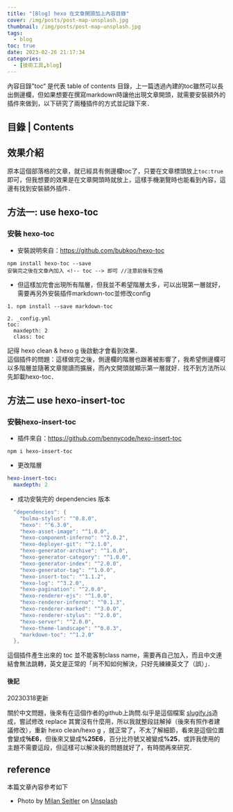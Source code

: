 ```yaml
---
title: "[Blog] hexo 在文章開頭加上內容目錄"
cover: /img/posts/post-map-unsplash.jpg
thumbnail: /img/posts/post-map-unsplash.jpg
tags:
  - blog
toc: true
date: 2023-02-26 21:17:34
categories:
  - [技術工具,blog]
---
```







<article class="message is-info"><div class="message-body">
內容目錄"toc“ 是代表 table of contents 目錄，上一篇透過內建的toc雖然可以長出側邊欄，但如果想要在撰寫markdown時讓他出現文章開頭，就需要安裝額外的插件來做到，以下研究了兩種插件的方式並記錄下來．
</div></article>

<!--more-->



## 目錄 | Contents
<!-- toc -->


## 效果介紹
原本這個部落格的文章，就已經具有側邊欄toc了，只要在文章標頭放上`toc:true`即可，但我想要的效果是在文章開頭時就放上，這樣手機瀏覽時也能看到內容，這邊有找到安裝額外插件．

## 方法一: use hexo-toc

### 安裝 hexo-toc

- 安裝說明來自：https://github.com/bubkoo/hexo-toc
```
npm install hexo-toc --save
安裝完之後在文章內加入 <!-- toc --> 即可 //注意前後有空格
```
- 但這樣加完會出現所有階層，但我並不希望階層太多，可以出現第一層就好，需要再另外安裝插件markdown-toc並修改config
```_
1. npm install --save markdown-toc

2. _config.yml
toc:
  maxdepth: 2
  class: toc

```



<div class="notification is-warning">
記得 hexo clean & hexo g 後啟動才會看到效果．
</div>

<article class="message is-warning"><div class="message-body">
這個插件的問題：這樣做完之後，側邊欄的階層也跟著被影響了，我希望側邊欄可以多階層並隨著文章閱讀而擴展，而內文開頭就顯示第一層就好．找不到方法所以先卸載hexo-toc．
</div></article>

## 方法二 use hexo-insert-toc

### 安裝hexo-insert-toc
- 插件來自：https://github.com/bennycode/hexo-insert-toc
```  shell
npm i hexo-insert-toc
```
- 更改階層
``` _config.yml
hexo-insert-toc:
  maxdepth: 2
```


- 成功安裝完的 dependencies 版本
```go “展開查看dependencies版本” json >folded
  "dependencies": {
    "bulma-stylus": "^0.8.0",
    "hexo": "^6.3.0",
    "hexo-asset-image": "^1.0.0",
    "hexo-component-inferno": "^2.0.2",
    "hexo-deployer-git": "^2.1.0",
    "hexo-generator-archive": "^1.0.0",
    "hexo-generator-category": "^1.0.0",
    "hexo-generator-index": "^2.0.0",
    "hexo-generator-tag": "^1.0.0",
    "hexo-insert-toc": "^1.1.2",
    "hexo-log": "^3.2.0",
    "hexo-pagination": "^2.0.0",
    "hexo-renderer-ejs": "^1.0.0",
    "hexo-renderer-inferno": "^0.1.3",
    "hexo-renderer-marked": "^3.0.0",
    "hexo-renderer-stylus": "^2.0.0",
    "hexo-server": "^2.0.0",
    "hexo-theme-landscape": "^0.0.3",
    "markdown-toc": "^1.2.0"
  },
```
<article class="message is-warning"><div class="message-body">
這個插件產生出來的 toc 並不能客制class name，需要再自己加入，而且中文連結會無法跳轉，英文是正常的「尚不知如何解決，只好先練練英文了（誤）」．
</div></article>

#### 後記
<article class="message is-success">
  <div class="message-header">
    <p>20230318更新</p>
  </div>
  <div class="message-body">
    關於中文問題，後來有在這個作者的github上詢問.似乎是這個檔案   
    <a href="https://github.com/bennycode/hexo-insert-toc/blob/v1.1.2/src/slugify.js">slugify.js</a>造成，嘗試修改 replace 其實沒有什麼用，所以我就整段註解掉（後來有照作者建議修改），重新 hexo clean/hexo g ，就正常了，不太了解細節，看來是這個位置會變成<b>％E6</b>，但後來又變成<b>%25E6</b>，百分比符號又被變成<b>%25</b>，或許我使用的主題不需要這段，但這樣可以解決我的問題就好了，有時間再來研究．
    
  </div>
</article>



## reference
本篇文章內容參考如下

- Photo by <a href="https://unsplash.com/@milanseitler?utm_source=unsplash&utm_medium=referral&utm_content=creditCopyText">Milan Seitler</a> on <a href="https://unsplash.com/photos/WzJoydMPTiI?utm_source=unsplash&utm_medium=referral&utm_content=creditCopyText">Unsplash</a>
  

